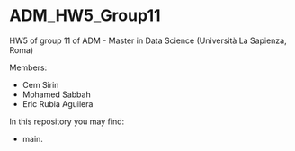 # ADM_HW5_Group11
HW5 of group 11 of ADM - Master in Data Science (Università La Sapienza, Roma)

Members:
- Cem Sirin
- Mohamed Sabbah
- Eric Rubia Aguilera

In this repository you may find:

- main.

